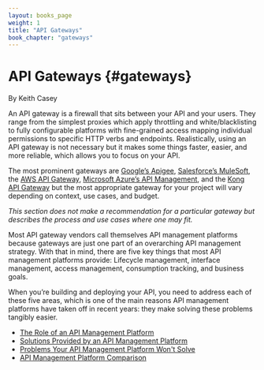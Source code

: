 ```yaml
---
layout: books_page
weight: 1
title: "API Gateways"
book_chapter: "gateways"
---
```

# API Gateways {#gateways}

<div class="chapter-author">By Keith Casey</div>

An API gateway is a firewall that sits between your API and your users. They range from the simplest proxies which apply throttling and white/blacklisting to fully configurable platforms with fine-grained access mapping individual permissions to specific HTTP verbs and endpoints. Realistically, using an API gateway is not necessary but it makes some things faster, easier, and more reliable, which allows you to focus on your API.

The most prominent gateways are [Google’s Apigee](https://apigee.com/api-management/), [Salesforce’s MuleSoft](https://www.mulesoft.com/), the [AWS API Gateway](https://aws.amazon.com/api-gateway/), [Microsoft Azure’s API Management](https://azure.microsoft.com/en-us/services/api-management/), and the [Kong API Gateway](https://konghq.com/) but the most appropriate gateway for your project will vary depending on context, use cases, and budget.

*This section does not make a recommendation for a particular gateway but describes the process and use cases where one may fit.*

Most API gateway vendors call themselves API management platforms because gateways are just one part of an overarching API management strategy. With that in mind, there are five key things that most API management platforms provide: Lifecycle management, interface management, access management, consumption tracking, and business goals.

When you’re building and deploying your API, you need to address each of these five areas, which is one of the main reasons API management platforms have taken off in recent years: they make solving these problems tangibly easier.





<section class="chapter-subsection-list"><ul><li><a href="/books/api-security/gateways/management-platform">The Role of an API Management Platform</a></li><li><a href="/books/api-security/gateways/solutions">Solutions Provided by an API Management Platform</a></li><li><a href="/books/api-security/gateways/problems-they-will-not-solve">Problems Your API Management Platform Won't Solve</a></li><li><a href="/books/api-security/gateways/comparison">API Management Platform Comparison</a></li></ul></section>